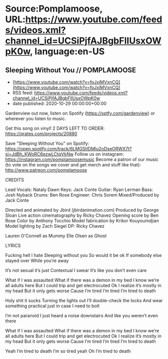 # Source:Pomplamoose, URL:https://www.youtube.com/feeds/videos.xml?channel_id=UCSiPjfAJBgbFlIUsxOWpK0w, language:en-US

## Sleeping Without You // POMPLAMOOSE
 - [https://www.youtube.com/watch?v=foJxiMVxnCQ](https://www.youtube.com/watch?v=foJxiMVxnCQ)
 - RSS feed: https://www.youtube.com/feeds/videos.xml?channel_id=UCSiPjfAJBgbFlIUsxOWpK0w
 - date published: 2020-10-29 00:00:00+00:00

Gardenview out now, listen on Spotify (https://sptfy.com/gardenview) or wherever you listen to music.

 Get this song on vinyl! 2 DAYS LEFT TO ORDER: https://qrates.com/projects/20880

Save "Sleeping Without You" on Spotify: https://open.spotify.com/track/6LMGStlDMlu2oDseORWX7t?si=JdBh_KWoRC6ezwLCtqVkNw
Follow us on instagram: https://instagram.com/pomplamoosemusic
Become a patron of our music (to vote on the songs we cover and get merch and stuff like that): http://www.patreon.com/pomplamoose

CREDITS

Lead Vocals: Nataly Dawn
Keys: Jack Conte
Guitar:  Ryan Lerman
Bass: Josh Nyback
Drums: Ben Rose
Engineer: Chris Sorem
Mixed/Produced by Jack Conte

Directed and animated by Jbird (jbirdanimation.com)
Produced by George Sloan
Live action cinematography by Ricky Chavez
Opening score by Ben Rose
Color by Anthony Tocchio
Model fabrication by Krikor Kouyoumdjian
Model lighting by Zach Siegel
DP: Ricky Chavez

Lauren O'Connell as Mummy
Elle Olsen as Ghost

LYRICS

Fucking hell I hate
Sleeping without you
So would it be ok
If somebody else stayed over
While you’re away
 
It’s not sexual it’s just
Contextual I swear
It’s like you don’t even care
 
What if I was assaulted
What if there was a demon in my bed
I know we’re all adults here
But I could trip and get electrocuted
Ok I realize it’s mostly in my head
But it only gets worse
Cause I’m tired I’m tired I’m tired to death
 
Holy shit it sucks
Turning the lights out
I’ll double-check the locks
And wear something practical just in case I need to bolt
 
I’m not paranoid
I just heard a noise downstairs
And like you weren’t even there
 
What if I was assaulted
What if there was a demon in my bed
I know we’re all adults here
But I could trip and get electrocuted
Ok I realize it’s mostly in my head
But it only gets worse
Cause I’m tired I’m tired I’m tired to death

Yeah I’m tired to death
I’m so tired yeah
Oh I’m tired to death

